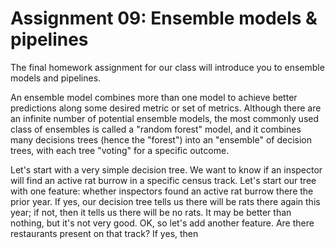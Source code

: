 # Assignment 09: Ensemble models & pipelines
The final homework assignment for our class will introduce you to ensemble models and pipelines. 

An ensemble model combines more than one model to achieve better predictions along some desired metric or set of metrics.  Although there are an infinite number of potential ensemble models, the most commonly used class of ensembles is called a "random forest" model, and it combines many decisions trees (hence the "forest") into an "ensemble" of decision trees, with each tree "voting" for a specific outcome.  

Let's start with a very simple decision tree.  We want to know if an inspector will find an active rat burrow in a specific census track.  Let's start our tree with one feature: whether inspectors found an active rat burrow there the prior year. If yes, our decision tree tells us there will be rats there again this year; if not, then it tells us there will be no rats.  It may be better than nothing, but it's not very good.  OK, so let's add another feature. Are there restaurants present on that track?  If yes, then 
